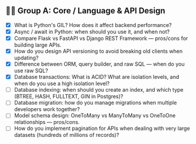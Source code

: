 ## 🧑‍💻 Group A: Core / Language & API Design

- [x] What is Python's GIL? How does it affect backend performance?
- [x] Async / await in Python: when should you use it, and when not?
- [x] Compare Flask vs FastAPI vs Django REST Framework — pros/cons for building large APIs.
- [x] How do you design API versioning to avoid breaking old clients when updating?
- [x] Difference between ORM, query builder, and raw SQL — when do you use raw SQL?
- [x] Database transactions: What is ACID? What are isolation levels, and when do you use a high isolation level?
- [ ] Database indexing: when should you create an index, and which type (BTREE, HASH, FULLTEXT, GIN in Postgres)?
- [ ] Database migration: how do you manage migrations when multiple developers work together?
- [ ] Model schema design: OneToMany vs ManyToMany vs OneToOne relationships — pros/cons.
- [ ] How do you implement pagination for APIs when dealing with very large datasets (hundreds of millions of records)?
